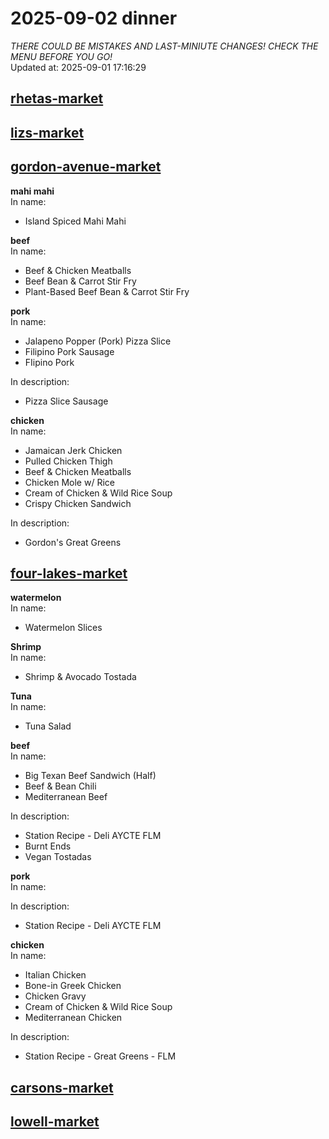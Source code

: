 # 2025-09-02 dinner  
*THERE COULD BE MISTAKES AND LAST-MINIUTE CHANGES! CHECK THE MENU BEFORE YOU GO!*  
Updated at: 2025-09-01 17:16:29  
## [rhetas-market](https://wisc-housingdining.nutrislice.com/menu/rhetas-market/dinner/2025-09-02)  
## [lizs-market](https://wisc-housingdining.nutrislice.com/menu/lizs-market/dinner/2025-09-02)  
## [gordon-avenue-market](https://wisc-housingdining.nutrislice.com/menu/gordon-avenue-market/dinner/2025-09-02)  
**mahi mahi**  
In name:   
 - Island Spiced Mahi Mahi  
  
**beef**  
In name:   
 - Beef & Chicken Meatballs  
 - Beef Bean & Carrot Stir Fry  
 - Plant-Based Beef Bean & Carrot Stir Fry  
  
**pork**  
In name:   
 - Jalapeno Popper (Pork) Pizza Slice  
 - Filipino Pork Sausage  
 - FIipino Pork  
  
In description:   
 - Pizza Slice Sausage  
  
**chicken**  
In name:   
 - Jamaican Jerk Chicken  
 - Pulled Chicken Thigh  
 - Beef & Chicken Meatballs  
 - Chicken Mole w/ Rice  
 - Cream of Chicken & Wild Rice Soup  
 - Crispy Chicken Sandwich  
  
In description:   
 - Gordon's Great Greens  
  
## [four-lakes-market](https://wisc-housingdining.nutrislice.com/menu/four-lakes-market/dinner/2025-09-02)  
**watermelon**  
In name:   
 - Watermelon Slices  
  
**Shrimp**  
In name:   
 - Shrimp & Avocado Tostada  
  
**Tuna**  
In name:   
 - Tuna Salad  
  
**beef**  
In name:   
 - Big Texan Beef Sandwich (Half)  
 - Beef & Bean Chili  
 - Mediterranean Beef  
  
In description:   
 - Station Recipe - Deli  AYCTE FLM  
 - Burnt Ends  
 - Vegan Tostadas  
  
**pork**  
In name:   
  
In description:   
 - Station Recipe - Deli  AYCTE FLM  
  
**chicken**  
In name:   
 - Italian Chicken  
 - Bone-in Greek Chicken  
 - Chicken Gravy  
 - Cream of Chicken & Wild Rice Soup  
 - Mediterranean Chicken  
  
In description:   
 - Station Recipe - Great Greens - FLM  
  
## [carsons-market](https://wisc-housingdining.nutrislice.com/menu/carsons-market/dinner/2025-09-02)  
## [lowell-market](https://wisc-housingdining.nutrislice.com/menu/lowell-market/dinner/2025-09-02)  
  
